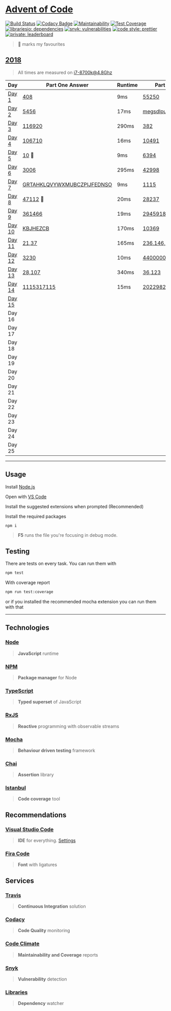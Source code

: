 # [Advent of Code](https://adventofcode.com/)

[![Build Status](https://travis-ci.com/AlexAegis/advent-of-code.svg?branch=master)](https://travis-ci.com/AlexAegis/advent-of-code) [![Codacy Badge](https://api.codacy.com/project/badge/Grade/3dbac1abe814499882d2ed419cbe8a55)](https://app.codacy.com/app/AlexAegis/advent-of-code?utm_source=github.com&utm_medium=referral&utm_content=AlexAegis/advent-of-code&utm_campaign=Badge_Grade_Dashboard) [![Maintainability](https://api.codeclimate.com/v1/badges/5df3d3d67dfe389dc929/maintainability)](https://codeclimate.com/github/AlexAegis/advent-of-code/maintainability) [![Test Coverage](https://api.codeclimate.com/v1/badges/5df3d3d67dfe389dc929/test_coverage)](https://codeclimate.com/github/AlexAegis/advent-of-code/test_coverage) [![librariesio: dependencies](https://img.shields.io/librariesio/github/AlexAegis/advent-of-code.svg?style=popout)](https://libraries.io/github/AlexAegis/advent-of-code) [![snyk: vulnerabilities](https://img.shields.io/snyk/vulnerabilities/github/AlexAegis/advent-of-code.svg?style=popout)](https://app.snyk.io/org/alexaegis/projects) [![code style: prettier](https://img.shields.io/badge/code_style-prettier-ff69b4.svg)](https://github.com/prettier/prettier) [![private: leaderboard](https://img.shields.io/badge/private-leaderboard-brightgreen.svg)](https://adventofcode.com/2018/leaderboard/private/view/243796)

> 🌟 marks my favourites

## [2018](https://adventofcode.com/2018/)

> All times are measured on i7-8700k@4.8Ghz

| Day                         | Part One Answer                                            | Runtime | Part Two Answer                                           | Runtime |
| --------------------------- | ---------------------------------------------------------- | ------- | --------------------------------------------------------- | ------- |
| [Day 1](./src/2018/day01/)  | [408](./src/2018/day01/part_one.ts)                        | 9ms     | [55250](./src/2018/day01/part_two.ts)                     | 5161ms  |
| [Day 2](./src/2018/day02/)  | [5456](./src/2018/day02/part_one.ts)                       | 17ms    | [megsdlpulxvinkatfoyzxcbvq](./src/2018/day02/part_two.ts) | 20ms    |
| [Day 3](./src/2018/day03/)  | [116920](./src/2018/day03/part_one.ts)                     | 290ms   | [382](./src/2018/day03/part_two.ts)                       | 240ms   |
| [Day 4](./src/2018/day04/)  | [106710](./src/2018/day04/part_one.ts)                     | 16ms    | [10491](./src/2018/day04/part_two.ts)                     | 16ms    |
| [Day 5](./src/2018/day05/)  | [10](./src/2018/day05/collapse.function.ts) 🌟             | 9ms     | [6394](./src/2018/day05/part_two.ts)                      | 361ms   |
| [Day 6](./src/2018/day06/)  | [3006](./src/2018/day06/part_one.ts)                       | 295ms   | [42998](./src/2018/day06/part_two.ts)                     | 66ms    |
| [Day 7](./src/2018/day07/)  | [GRTAHKLQVYWXMUBCZPIJFEDNSO](./src/2018/day07/part_one.ts) | 9ms     | [1115](./src/2018/day07/part_two.ts)                      | 1800ms  |
| [Day 8](./src/2018/day08/)  | [47112](./src/2018/day08/node.class.ts) 🌟                 | 20ms    | [28237](./src/2018/day08/node.class.ts)                   | 12ms    |
| [Day 9](./src/2018/day09/)  | [361466](./src/2018/day09/part_one.ts)                     | 19ms    | [2945918550](./src/2018/day09/part_two.ts)                | 346ms   |
| [Day 10](./src/2018/day10/) | [KBJHEZCB](./src/2018/day10/task.ts)                       | 170ms   | [10369](./src/2018/day10/task.ts)                         | 170ms   |
| [Day 11](./src/2018/day11/) | [21,37](./src/2018/day11/part_one.ts)                      | 165ms   | [236,146,12](./src/2018/day11/part_two.ts)                | 63007ms |
| [Day 12](./src/2018/day12/) | [3230](./src/2018/day12/part_one.ts)                       | 10ms    | [4400000000304](./src/2018/day12/part_two.ts)             | 24ms    |
| [Day 13](./src/2018/day13/) | [28,107](./src/2018/day13/cart.class.ts)                   | 340ms   | [36,123](./src/2018/day13/part_two.ts)                    | 20000ms |
| [Day 14](./src/2018/day14/) | [1115317115](./src/2018/day14/part_one.ts)                 | 15ms    | [20229822](./src/2018/day14/part_two.ts)                  | 1024ms  |
| [Day 15](./src/2018/day15/) |                                                            |         |                                                           |         |
| Day 16                      |                                                            |         |                                                           |         |
| Day 17                      |                                                            |         |                                                           |         |
| Day 18                      |                                                            |         |                                                           |         |
| Day 19                      |                                                            |         |                                                           |         |
| Day 20                      |                                                            |         |                                                           |         |
| Day 21                      |                                                            |         |                                                           |         |
| Day 22                      |                                                            |         |                                                           |         |
| Day 23                      |                                                            |         |                                                           |         |
| Day 24                      |                                                            |         |                                                           |         |
| Day 25                      |                                                            |         |                                                           |         |

---

## Usage

Install [Node.js](https://nodejs.org/en/)

Open with [VS Code](https://code.visualstudio.com/)

Install the suggested extensions when prompted (Recommended)

Install the required packages

```bash
npm i
```

> **F5** runs the file you're focusing in debug mode.

## Testing

There are tests on every task. You can run them with

```bash
npm test
```

With coverage report

```bash
npm run test:coverage
```

or if you installed the recommended mocha extension you can run them with that

---

## Technologies

### [Node](https://nodejs.org/en/)

> **JavaScript** runtime

### [NPM](https://www.npmjs.com/)

> **Package manager** for Node

### [TypeScript](https://www.typescriptlang.org/)

> **Typed superset** of JavaScript

### [RxJS](http://reactivex.io/)

> **Reactive** programming with observable streams

### [Mocha](https://mochajs.org/)

> **Behaviour driven testing** framework

### [Chai](https://www.chaijs.com/)

> **Assertion** library

### [Istanbul](https://istanbul.js.org/)

> **Code coverage** tool

## Recommendations

### [Visual Studio Code](https://code.visualstudio.com/)

> **IDE** for everything. [Settings](./.vscode/)

### [Fira Code](https://github.com/tonsky/FiraCode)

> **Font** with ligatures

## Services

### [Travis](https://travis-ci.com/)

> **Continuous Integration** solution

### [Codacy](https://codacy.com/)

> **Code Quality** monitoring

### [Code Climate](https://codeclimate.com/)

> **Maintainability and Coverage** reports

### [Snyk](https://snyk.io/)

> **Vulnerability** detection

### [Libraries](https://libraries.io/)

> **Dependency** watcher
